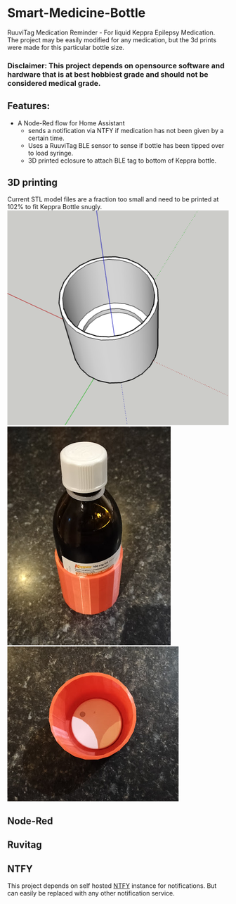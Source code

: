 # Smart-Medicine-Bottle
RuuviTag Medication Reminder - For liquid Keppra Epilepsy Medication. <br>
The project may be easily modified for any medication, but the 3d prints were made for this particular bottle size.

### Disclaimer: This project depends on opensource software and hardware that is at best hobbiest grade and should not be considered medical grade.


## Features:
- A Node-Red flow for Home Assistant
  - sends a notification via NTFY if medication has not been given by a certain time.
  - Uses a RuuviTag BLE sensor to sense if bottle has been tipped over to load syringe.
  - 3D printed eclosure to attach BLE tag to bottom of Keppra bottle. 

## 3D printing

Current STL model files are a fraction too small and need to be printed at 102% to fit Keppra Bottle snugly.
![Bottle Sensor](https://github.com/Farmer-Eds-Shed/Smart-Medicine-Bottle/blob/main/Bottle%20Sensor.png?raw=true)
![Bottle](https://github.com/Farmer-Eds-Shed/Smart-Medicine-Bottle/blob/main/Bottle.png?raw=true)
![RuuviTag](https://github.com/Farmer-Eds-Shed/Smart-Medicine-Bottle/blob/main/RuuviTag.png?raw=true)

## Node-Red

## Ruvitag


## NTFY
This project depends on self hosted  [NTFY](https://docs.ntfy.sh/install/) instance for notifications.
But can easily be replaced with any other notification service.
